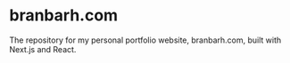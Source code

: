 
# branbarh.com

The repository for my personal portfolio website, branbarh.com, built with Next.js and React.

